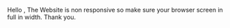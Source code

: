 Hello ,
The Website is non responsive so make sure your browser screen in full in width.
Thank you.
